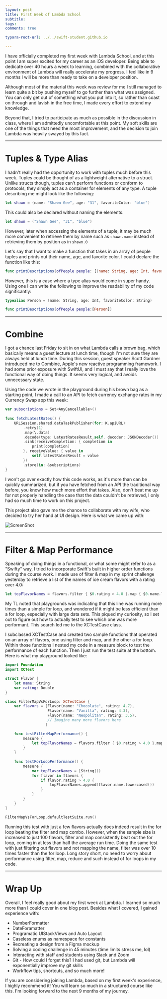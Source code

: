 ```yaml
---
layout: post
title: First Week of Lambda School
subtitle:
tags:
comments: true

typora-root-url: ../../swift-student.github.io

---
```


I have officially completed my first week with Lambda School, and at this point I am super excited for my career as an iOS developer. Being able to dedicate over 40 hours a week to learning, combined with the collaborative environment of Lambda will really accelerate my progress. I feel like in 9 months I will be more than ready to take on a developer position.

Although most of the material this week was review for me I still managed to learn quite a bit by pushing myself to go further than what was assigned. You can only get out of something what you put into it, so rather than coast on through and lavish in the free time, I made every effort to extend my knowledge. 

Beyond that, I tried to participate as much as possible in the discussion in class, where I am admittedly uncomfortable at this point. My soft skills are one of the things that need the most improvement, and the decision to join Lambda was heavily swayed by this fact.

------



# Tuples & Type Alias

I hadn't really had the opportunity to work with tuples much before this week. Tuples could be thought of as a lightweight alternative to a struct. Unlike structs though, tuples can't perform functions or conform to protocols, they simply act as a container for elements of any type. A tuple describing me might look like the following:

```swift
let shawn = (name: "Shawn Gee", age: "31", favoriteColor: "blue")
```

This could also be declared without naming the elements.

```swift
let shawn = ("Shawn Gee", "31", "blue")
```

However, later when accessing the elements of a tuple, it may be much more convenient to retrieve them by name such as `shawn.name` instead of retrieving them by position as in `shawn.0`

Let's say that I want to make a function that takes in an array of people tuples and prints out their name, age, and favorite color. I could declare the function like this:

```swift
func printDescriptions(ofPeople people: [(name: String, age: Int, favoriteColor: String)])
```

However, this is a case where a type alias would come in super handy. Using one I can write the following to improve the readability of my code significantly:

```swift
typealias Person = (name: String, age: Int, favoriteColor: String)

func printDescriptions(ofPeople people:[Person])
```

------



# Combine

I got a chance last Friday to sit in on what Lambda calls a brown bag, which basically means a guest lecture at lunch time, though I'm not sure they are always held at lunch time. During this session, guest speaker Scott Gardner introduced me to Combine, Apple's new reactive programming framework. I had some prior exposure with SwiftUI, and I must say that I really love the functional way of doing things. It seems very logical, and avoids unnecessary state. 

Using the code we wrote in the playground during his brown bag as a starting point, I made a call to an API to fetch currency exchange rates in my Currency Swap app this week:

```swift
var subscriptions = Set<AnyCancellable>()
    
func fetchLatestRates() {
    URLSession.shared.dataTaskPublisher(for: K.apiURL)
        .retry(1)
        .map(\.data)
        .decode(type: LatestRatesResult.self, decoder: JSONDecoder())
        .sink(receiveCompletion: { completion in
            print(completion)
        }, receiveValue: { value in
            self.latestRatesResult = value
        })
        .store(in: &subscriptions)
}
```

I won't go over exactly how this code works, as it's more than can be quickly summarized, but if you have fetched from an API the traditional way before, you know how much more effort that takes. Also, don't beat me up for not properly handling the case that the data couldn't be retrieved, I only had so much time to work on this project.

This project also gave me the chance to collaborate with my wife, who decided to try her hand at UI design. Here is what we came up with:

![ScreenShot](/img/2020-2-15-first-week-of-lambda-school/ScreenShot.png)

------



# Filter & Map Performance

Speaking of doing things in a functional, or what some might refer to as a "Swifty" way, I tried to incorporate Swift's built in higher order functions during the course work. I made use of filter & map in my sprint challenge yesterday to retrieve a list of the names of ice cream flavors with a rating over 4.0:

```swift
let topFlavorNames = flavors.filter { $0.rating > 4.0 }.map { $0.name.lowercased() }
```

My TL noted that playgrounds was indicating that this line was running more times than a simple for loop, and wondered if it might be less efficient than a for loop, especially with large data sets. This piqued my curiosity, so I set out to figure out how to actually test to see which one was more performant. This search led me to the XCTestCase class.

I subclassed XCTestCase and created two sample functions that operated on an array of flavors, one using filter and map, and the other a for loop. Within those functions I nested my code in a measure block to test the performance of each function. Then I just run the test suite at the bottom. Here is what my playground looked like:

```swift
import Foundation
import XCTest

struct Flavor {
    let name: String
    var rating: Double
}

class FilterMapVsForLoop: XCTestCase {
    var flavors = [Flavor(name: "Chocolate", rating: 4.7), 
                   Flavor(name: "Vanilla", rating: 4.3), 
                   Flavor(name: "Neopolitan", rating: 3.5),
                   // Imagine many more flavors here
                  ]

    func testFilterMapPerformance() {
        measure {
            let topFlavorNames = flavors.filter { $0.rating > 4.0 }.map { $0.name.lowercased() }
        }
    }
    
    func testForLoopPerformance() {
        measure {
            var topFlavorNames = [String]()
            for flavor in flavors {
                if flavor.rating > 4.0 {
                    topFlavorNames.append(flavor.name.lowercased())
                }
            }
        }
    }
}

FilterMapVsForLoop.defaultTestSuite.run()
```

Running this test with just a few flavors actually does indeed result in the for loop beating the filter and map combo. However, when the sample size is increased to just 100 flavors, filter and map consistently beat out the for loop, coming in at less than half the average run time. Doing the same test with just filtering out flavors and not mapping the name, filter was over 10 times faster than the for loop. Long story short, no need to worry about performance using filter, map, reduce and such instead of for loops in my code.

------



# Wrap Up

Overall, I feel really good about my first week at Lambda. I learned so much more than I could cover in one blog post. Besides what I covered, I gained experience with:

- NumberFormatter
- DateForamatter
- Programatic UIStackViews and Auto Layout
- Caseless enums as namespace for constants
- Recreating a design from a Figma mockup
- Solving a coding challenge in 45 minutes (time limits stress me, lol)
- Interacting with staff and students using Slack and Zoom
- Git - How could I forget this? I had used git, but Lambda will exponentially improve my git skills
- Workflow tips, shortcuts, and so much more!

If you are considering joining Lambda, based on my first week's experience, I highly recommend it! You will learn so much in a structured course like this. I'm looking forward to the next 9 months of my journey.

